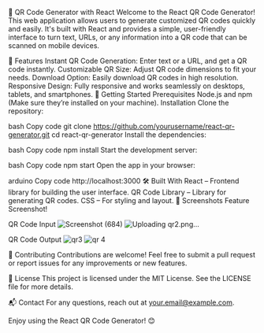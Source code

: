 📱 QR Code Generator with React
Welcome to the React QR Code Generator! This web application allows users to generate customized QR codes quickly and easily. It's built with React and provides a simple, user-friendly interface to turn text, URLs, or any information into a QR code that can be scanned on mobile devices.

🌟 Features
Instant QR Code Generation: Enter text or a URL, and get a QR code instantly.
Customizable QR Size: Adjust QR code dimensions to fit your needs.
Download Option: Easily download QR codes in high resolution.
Responsive Design: Fully responsive and works seamlessly on desktops, tablets, and smartphones.
🚀 Getting Started
Prerequisites
Node.js and npm (Make sure they’re installed on your machine).
Installation
Clone the repository:

bash
Copy code
git clone https://github.com/yourusername/react-qr-generator.git
cd react-qr-generator
Install the dependencies:

bash
Copy code
npm install
Start the development server:

bash
Copy code
npm start
Open the app in your browser:

arduino
Copy code
http://localhost:3000
🛠️ Built With
React – Frontend library for building the user interface.
QR Code Library – Library for generating QR codes.
CSS – For styling and layout.
📸 Screenshots
Feature	Screenshot!

QR Code Input	![Screenshot (684)](https://github.com/user-attachments/assets/324f5ae4-fed2-4d23-bd38-b6f54862c37b)
![Uploading qr2.png…]()

QR Code Output	![qr3](https://github.com/user-attachments/assets/20c20be3-35c9-4de5-9ce2-bb91a4e732f8)
![qr 4](https://github.com/user-attachments/assets/b9fdaf4b-743f-4d64-aeac-e8d63353b281)

🤝 Contributing
Contributions are welcome! Feel free to submit a pull request or report issues for any improvements or new features.

📜 License
This project is licensed under the MIT License. See the LICENSE file for more details.

📬 Contact
For any questions, reach out at your.email@example.com.

Enjoy using the React QR Code Generator! 😊
